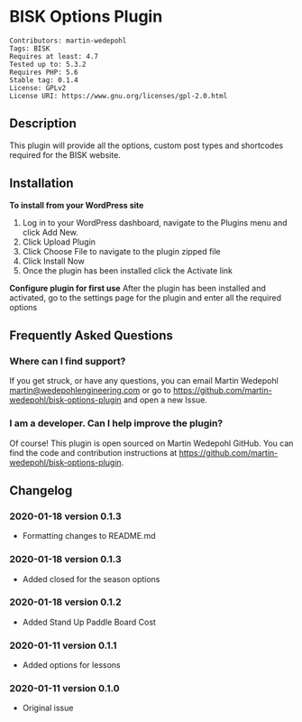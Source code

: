# BISK Options Plugin
```
Contributors: martin-wedepohl
Tags: BISK
Requires at least: 4.7
Tested up to: 5.3.2
Requires PHP: 5.6
Stable tag: 0.1.4
License: GPLv2
License URI: https://www.gnu.org/licenses/gpl-2.0.html
```

## Description
This plugin will provide all the options, custom post types and shortcodes required for the BISK website.

## Installation
**To install from your WordPress site**
1. Log in to your WordPress dashboard, navigate to the Plugins menu and click Add New.
2. Click Upload Plugin
3. Click Choose File to navigate to the plugin zipped file
4. Click Install Now
5. Once the plugin has been installed click the Activate link

**Configure plugin for first use**
After the plugin has been installed and activated, go to the settings page for the plugin and enter all the required options

## Frequently Asked Questions
### Where can I find support?
If you get struck, or have any questions, you can email Martin Wedepohl <martin@wedepohlengineering.com> or go to https://github.com/martin-wedepohl/bisk-options-plugin and open a new Issue.

### I am a developer. Can I help improve the plugin?
Of course! This plugin is open sourced on Martin Wedepohl GitHub. You can find the code and contribution instructions at https://github.com/martin-wedepohl/bisk-options-plugin.

## Changelog ##

### 2020-01-18 version 0.1.3 ###
* Formatting changes to README.md

### 2020-01-18 version 0.1.3 ###
* Added closed for the season options

### 2020-01-18 version 0.1.2 ###
* Added Stand Up Paddle Board Cost

### 2020-01-11 version 0.1.1 ###
* Added options for lessons

### 2020-01-11 version 0.1.0 ###
* Original issue